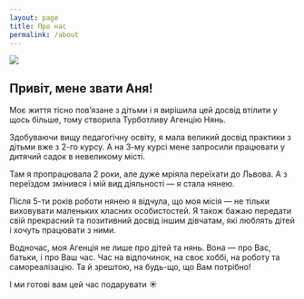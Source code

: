 ```yaml
---
layout: page
title: Про нас
permalink: /about
---
```


<img src="{{ site.baseurl }}/assets/IMG_1781.JPG"/>

## Привіт, мене звати Аня!

Моє життя тісно пов’язане з дітьми і я вирішила цей досвід втілити у щось більше, тому  створила Турботливу Агенцію Нянь.
  
Здобуваючи вищу педагогічну освіту, я мала великий досвід практики з дітьми вже з 2-го курсу. А на 3-му курсі мене запросили працювати у дитячий садок в невеликому місті.

Там я пропрацювала 2 роки, але дуже мріяла переїхати до Львова. А з переїздом змінився і мій вид діяльності — я стала нянею. 

Після 5-ти років роботи нянею я відчула, що моя місія — не тільки виховувати маленьких класних особистостей. Я також бажаю передати свій прекрасний та позитивний досвід іншим дівчатам, які люблять дітей і хочуть працювати з ними.

Водночас, моя Агенція не лише про дітей та нянь. Вона — про Вас, батьки, і про Ваш чаc. Час на відпочинок, на своє хоббі, на роботу та самореалізацію. Та й зрештою, на будь-що, що Вам потрібно!

І ми готові вам цей час подарувати ☀️
